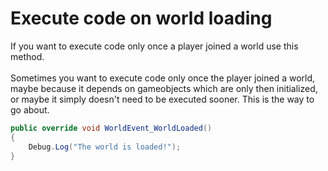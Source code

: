 # Execute code on world loading

If you want to execute code only once a player joined a world use this method.\
\
Sometimes you want to execute code only once the player joined a world, maybe because it depends on gameobjects which are only then initialized, or maybe it simply doesn't need to be executed sooner. This is the way to go about.

```csharp
public override void WorldEvent_WorldLoaded()
{
    Debug.Log("The world is loaded!");
}
```
